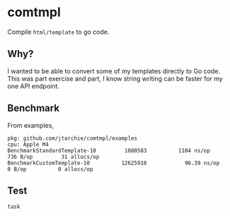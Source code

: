 # comtmpl

Compile `html/template` to go code.

## Why?

I wanted to be able to convert some of my templates directly to Go code. This
was part exercise and part, I know string writing can be faster for my one API
endpoint.

## Benchmark

From examples,

```
pkg: github.com/jtarchie/comtmpl/examples
cpu: Apple M4
BenchmarkStandardTemplate-10    	 1080583	      1104 ns/op	     736 B/op	      31 allocs/op
BenchmarkCustomTemplate-10      	12625918	        96.39 ns/op	       0 B/op	       0 allocs/op
```

## Test

```
task
```

